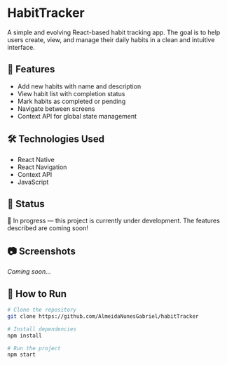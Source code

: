 # HabitTracker

A simple and evolving React-based habit tracking app. The goal is to help users create, view, and manage their daily habits in a clean and intuitive interface.

## 🚀 Features

- Add new habits with name and description
- View habit list with completion status
- Mark habits as completed or pending
- Navigate between screens
- Context API for global state management

## 🛠️ Technologies Used
- React Native 
- React Navigation
- Context API
- JavaScript

## 📌 Status

🚧 In progress — this project is currently under development. The features described are coming soon!

## 📷 Screenshots

*Coming soon...*

## 📂 How to Run

```bash
# Clone the repository
git clone https://github.com/AlmeidaNunesGabriel/habitTracker

# Install dependencies
npm install

# Run the project
npm start
